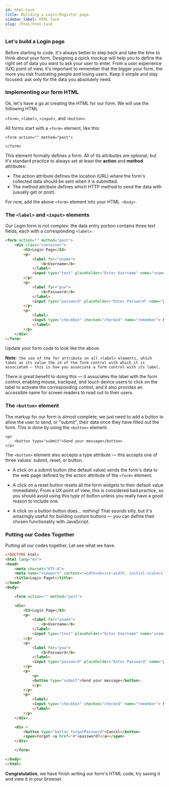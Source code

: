 ```yaml
---
id: html-task
title: Building a Login/Register page.
sidebar_label: HTML task
slug: /html/html-task
---
```


### Let's build a Login page

Before starting to code, it's always better to step back and take the time to think about your form. Designing a quick mockup will help you to define the right set of data you want to ask your user to enter. From a user experience (UX) point of view, it's important to remember that the bigger your form, the more you risk frustrating people and losing users. Keep it simple and stay focused: ask only for the data you absolutely need.

### Implementing our form HTML

Ok, let's have a go at creating the HTML for our form. We will use the following HTML

`<form>`, `<label>`, `<input>`, and `<button>`.

All forms start with a `<form>` element, like this:

```
<form action="" method="post">

</form>
```

This element formally defines a form. All of its attributes are optional, but it's standard practice to always set at least the **action** and **method** attributes:

- The action attribute defines the location (URL) where the form's collected data should be sent when it is submitted.
- The method attribute defines which HTTP method to send the data with (usually get or post).

For now, add the above `<form>` element into your HTML` <body>`.

### The `<label>` and `<input>` elements

Our Login form is not complex: the data entry portion contains three text fields, each with a corresponding `<label>`:

```html
<form action="" method="post">
    <div class="container">
        <h3>Login Page</h3>
        <p>
            <label for="uname">
                <b>Username</b>
            </label>
            <input type="text" placeholder="Enter Username" name="uname" required>
        </p>
        <p>
            <label for="psw">
                <b>Password</b>
            </label>
            <input type="password" placeholder="Enter Password" name="psw" required>
        </p>
        <p>
            <label>
            <input type="checkbox" checked="checked" name="remember"> Remember me
            </label>
        </p>
    </div>
</form>
```

Update your form code to look like the above.

**Note**:` the use of the for attribute on all <label> elements, which takes as its value the id of the form control with which it is associated — this is how you associate a form control with its label.`

There is great benefit to doing this — it associates the label with the form control, enabling mouse, trackpad, and touch device users to click on the label to activate the corresponding control, and it also provides an accessible name for screen readers to read out to their users.

### The `<button>` element

The markup for our form is almost complete; we just need to add a button to allow the user to send, or "submit", their data once they have filled out the form. This is done by using the `<button>` element.

```
<p>
    <button type="submit">Send your message</button>
</p>
```

The `<button>` element also accepts a type attribute — this accepts one of three values: submit, reset, or button.

- A click on a submit button (the default value) sends the form's data to the web page defined by the action attribute of the `<form>` element.

- A click on a reset button resets all the form widgets to their default value immediately. From a UX point of view, this is considered bad practice, so you should avoid using this type of button unless you really have a good reason to include one.

- A click on a button button does... nothing! That sounds silly, but it's amazingly useful for building custom buttons — you can define their chosen functionality with JavaScript.

### Putting our Codes Together

Putting all our codes together, Let see what we have.

```html
<!DOCTYPE html>
<html lang="en">
<head>
    <meta charset="UTF-8">
    <meta name="viewport" content="width=device-width, initial-scale=1.0">
    <title>Login Paget</title>
</head>
<body>

    <form action="" method="post">

    <div>
        <h3>Login Page</h3>
        <p>
            <label for="uname">
                <b>Username</b>
            </label>
            <input type="text" placeholder="Enter Username" name="uname" required>
        </p>
        <p>
            <label for="psw">
                <b>Password</b>
            </label>
            <input type="password" placeholder="Enter Password" name="psw" required>
        </p>
        <p>
            <p>
            <button type="submit">Send your message</button>
            </p>
        </p>
        <p>
            <label>
            <input type="checkbox" checked="checked" name="remember"> Remember me
            </label>
        </p>
    </div>

    <div >
        <button type="button forgotPassword">Cancel</button>
        <span>Forgot <a href="#">password?</a></span>
    </div>

    </form>

</body>
</html>

```

**Congratulation**, we have finish writing our form's HTML code, try saving it and view it in your browser.
